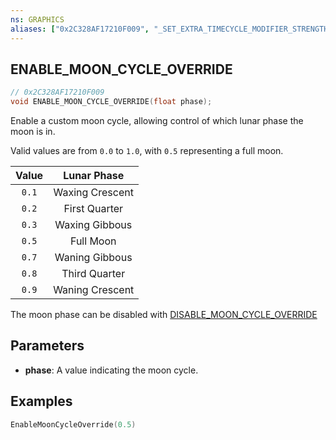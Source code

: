 ```yaml
---
ns: GRAPHICS
aliases: ["0x2C328AF17210F009", "_SET_EXTRA_TIMECYCLE_MODIFIER_STRENGTH"]
---
```


## ENABLE_MOON_CYCLE_OVERRIDE

```c
// 0x2C328AF17210F009
void ENABLE_MOON_CYCLE_OVERRIDE(float phase);
```

Enable a custom moon cycle, allowing control of which lunar phase the moon is in.

Valid values are from `0.0` to `1.0`, with `0.5` representing a full moon.

| Value |   Lunar Phase   |
| :---: | :-------------: |
| `0.1` | Waxing Crescent |
| `0.2` |  First Quarter  |
| `0.3` | Waxing Gibbous  |
| `0.5` |    Full Moon    |
| `0.7` | Waning Gibbous  |
| `0.8` |  Third Quarter  |
| `0.9` | Waning Crescent |

The moon phase can be disabled with [DISABLE_MOON_CYCLE_OVERRIDE](#_0x2BF72AD5B41AA739)

## Parameters
- **phase**: A value indicating the moon cycle.

## Examples
```lua
EnableMoonCycleOverride(0.5)
```
